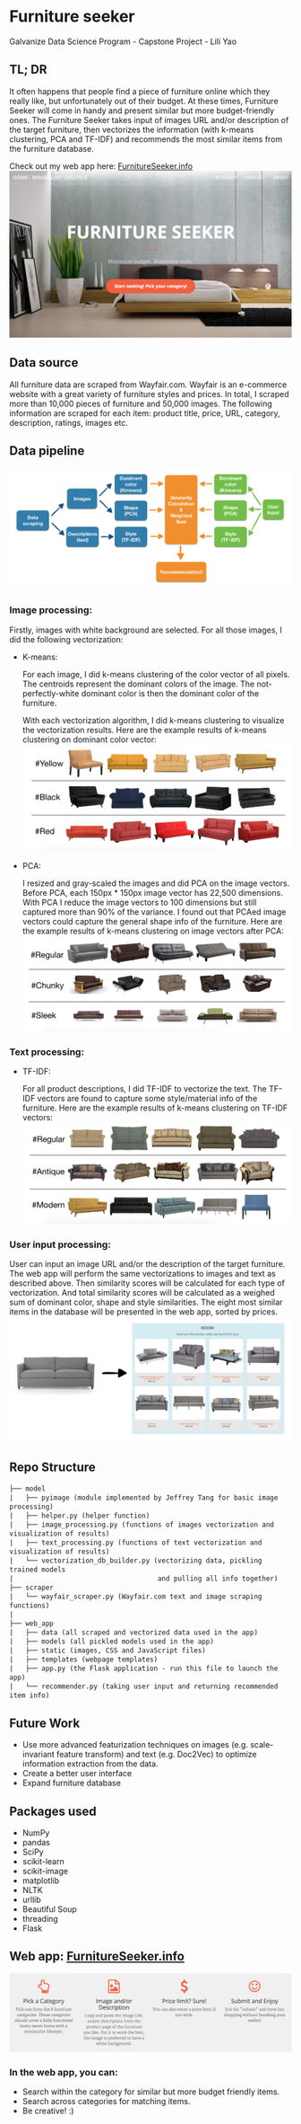 # Furniture seeker
Galvanize Data Science Program - Capstone Project - Lili Yao


## TL; DR
It often happens that people find a piece of furniture online which they really like, but unfortunately out of their budget. At these times, Furniture Seeker will come in handy and present similar but more budget-friendly ones. The Furniture Seeker takes input of images URL and/or description of the target furniture, then vectorizes the information (with k-means clustering, PCA and TF-IDF) and recommends the most similar items from the furniture database.

Check out my web app here: [FurnitureSeeker.info](http://www.furnitureseeker.info/)
<a href="http://www.furnitureseeker.info/">
![FurnitureSeeker.info](readme_img/web_app.png)</a>


## Data source
All furniture data are scraped from Wayfair.com. Wayfair is an e-commerce website with a great variety of furniture styles and prices. In total, I scraped more than 10,000 pieces of furniture and 50,000 images. The following information are scraped for each item: product title, price, URL, category, description, ratings, images etc.


## Data pipeline
![Data pipeline](readme_img/data_pipeline.png)

### Image processing:
Firstly, images with white background are selected. For all those images, I did the following vectorization:

* K-means:

    For each image, I did k-means clustering of the color vector of all pixels. The centroids represent the dominant colors of the image. The not-perfectly-white dominant color is then the dominant color of the furniture.

    With each vectorization algorithm, I did k-means clustering to visualize the vectorization results. Here are the example results of k-means clustering on dominant color vector:
![Dominant color](readme_img/domi_color.png)

* PCA:

    I resized and gray-scaled the images and did PCA on the image vectors. Before PCA, each 150px * 150px image vector has 22,500 dimensions. With PCA I reduce the image vectors to 100 dimensions but still captured more than 90% of the variance. I found out that PCAed image vectors could capture the general shape info of the furniture. Here are the example results of k-means clustering on image vectors after PCA:
![Shape](readme_img/shape.png)

### Text processing:
* TF-IDF:

	For all product descriptions, I did TF-IDF to vectorize the text. The TF-IDF vectors are found to capture some style/material info of the furniture. Here are the example results of k-means clustering on TF-IDF vectors:
![Style](readme_img/style.png)

### User input processing:
User can input an image URL and/or the description of the target furniture. The web app will perform the same vectorizations to images and text as described above. Then similarity scores will be calculated for each type of vectorization. And total similarity scores will be calculated as a weighed sum of dominant color, shape and style similarities. The eight most similar items in the database will be presented in the web app, sorted by prices.
![Recommendation example](readme_img/recommendation.png)


## Repo Structure
```
├── model
|   ├── pyimage (module implemented by Jeffrey Tang for basic image processing)
|   ├── helper.py (helper function)
|   ├── image_processing.py (functions of images vectorization and visualization of results)
|   ├── text_processing.py (functions of text vectorization and visualization of results)
|   └── vectorization_db_builder.py (vectorizing data, pickling trained models 
|                                    and pulling all info together)
├── scraper
|   └── wayfair_scraper.py (Wayfair.com text and image scraping functions)
|
├── web_app
|   ├── data (all scraped and vectorized data used in the app)
|   ├── models (all pickled models used in the app)
|   ├── static (images, CSS and JavaScript files)
|   ├── templates (webpage templates)
|   ├── app.py (the Flask application - run this file to launch the app)
|   └── recommender.py (taking user input and returning recommended item info)

```

## Future Work
* Use more advanced featurization techniques on images (e.g. scale-invariant feature transform) and text (e.g. Doc2Vec) to optimize information extraction from the data.
* Create a better user interface
* Expand furniture database


## Packages used
* NumPy
* pandas
* SciPy
* scikit-learn
* scikit-image
* matplotlib
* NLTK
* urllib
* Beautiful Soup
* threading
* Flask


## Web app: [FurnitureSeeker.info](http://www.furnitureseeker.info/)
![Web app intro](readme_img/web_app_intro.png)

### In the web app, you can:

* Search within the category for similar but more budget friendly items.
* Search across categories for matching items.
* Be creative! :)


